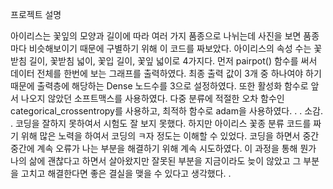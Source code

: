 
 
 프로젝트 설명

아이리스는 꽃잎의 모양과 길이에 따라 여러 가지 품종으로 나뉘는데 사진을 보면 품종마다 비슷해보이기 때문에 구별하기 위해 이 코드를 짜보았다.
아이리스의 속성 수는 꽃받침 길이, 꽃받침 넓이, 꽃입 길이, 꽃잎 넓이로 4가지다.
먼저 pairpot() 함수를 써서 데이터 전체를 한번에 보는 그래프를 출력하였다.
최종 출력 값이 3개 중 하나여야 하기 때문에 출력층에 해당하는 Dense 노드수를 3으로 설정하였다. 또한 활성화 함수로 앞서 나오지 않았던 소프트맥스를 사용하였다.
다중 분류에 적절한 오차 함수인 categorical_crossentropy를 사용하고, 최적하 함수로 adam을 사용하였다.
.
.
소감.
.
코딩을 잘하지 못하여서 시험도 잘 보지 못했다. 하지만 아이리스 꽃종 분류 코드를 짜기 위해 많은 노력을 하여서 코딩의 ㅋ자 정도는 이해할 수 있었다. 코딩을 하면서 중간중간에 계속 오류가 나는 부분을 해결하기 위해 계속 시도하였다. 이 과정을 통해 뭔가 나의 삶에 괜찮다고 하면서 살아왔지만 잘못된 부분을 지금이라도 늦이 않았고 그 부분을 고치고 해결한다면 좋은 결실을 맺을 수 있다고 생각했다.
.
